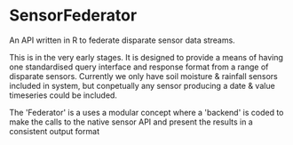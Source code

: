 # SensorFederator
An API written in R to federate disparate sensor data streams.

This is in the very early stages. It is designed to provide a means of having one standardised query interface and response format from a range of disparate sensors. Currently we only have soil moisture & rainfall sensors included in system, but conpetually any sensor producing a date & value timeseries could be included.

The 'Federator' is a uses a modular concept where a 'backend' is coded to make the calls to the native sensor API and present the results in a consistent output format


